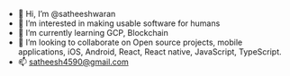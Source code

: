 - 👋 Hi, I’m @satheeshwaran
- 👀 I’m interested in making usable software for humans
- 🌱 I’m currently learning GCP, Blockchain
- 💞️ I’m looking to collaborate on Open source projects, mobile applications, iOS, Android, React, React native, JavaScript, TypeScript.
- 📫 satheesh4590@gmail.com

<!---
satheeshwaran/satheeshwaran is a ✨ special ✨ repository because its `README.md` (this file) appears on your GitHub profile.
You can click the Preview link to take a look at your changes.
--->
